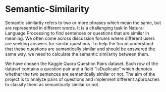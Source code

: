 # Semantic-Similarity
Semantic similarity refers to two or more phrases which mean the same, but are represented in
different words. It is a challenging task in Natural Language Processing to find sentences or
questions that are similar in meaning. We often come across discussion forums where different
users are seeking answers for similar questions. To help the forum understand that these questions
are semantically similar and should be answered the same way, we need to calculate the semantic
similarity between them.

We have chosen the Kaggle Quora Question Pairs dataset. Each row of the
dataset contains a question pair and a field “isDuplicate” which denotes whether the two sentences
are semantically similar or not. The aim of the project is to analyze pairs of questions and
implement different approaches to classify them as semantically similar or not.
